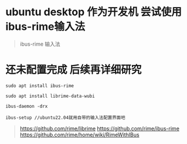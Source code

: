 # ubuntu desktop 作为开发机 尝试使用ibus-rime输入法
> ibus-rime 输入法

# 还未配置完成 后续再详细研究

```
sudo apt install ibus-rime

sudo apt install librime-data-wubi

ibus-daemon -drx

ibus-setup //ubuntu22.04就用自带的输入法配置界面吧
```

> https://github.com/rime/librime
> https://github.com/rime/ibus-rime
> https://github.com/rime/home/wiki/RimeWithIBus